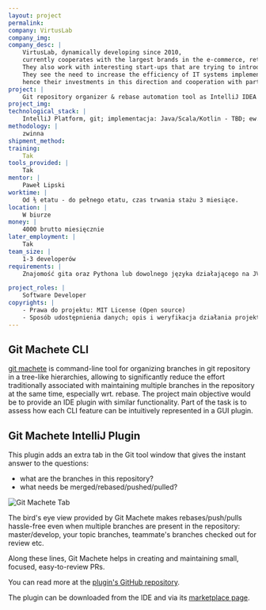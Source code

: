 ```yaml
---
layout: project
permalink: 
company: VirtusLab
company_img:
company_desc: |
    VirtusLab, dynamically developing since 2010, 
    currently cooperates with the largest brands in the e-commerce, retail, finance and investment industries. 
    They also work with interesting start-ups that are trying to introduce a lot of new products and innovations to the market. 
    They see the need to increase the efficiency of IT systems implementation, 
    hence their investments in this direction and cooperation with partners such as Lightbend, JetBrains or Confluent.
project: |
    Git repository organizer & rebase automation tool as IntelliJ IDEA plugin
project_img:
technological_stack: |
    IntelliJ Platform, git; implementacja: Java/Scala/Kotlin - TBD; ew. IronPython (git-machete jest napisany w Pythonie)
methodology: |
    zwinna
shipment_method:
training:
    Tak
tools_provided: |
    Tak
mentor: |
    Paweł Lipski
worktime: |
    Od ⅗ etatu - do pełnego etatu, czas trwania stażu 3 miesiące.
location: |
    W biurze
money: |
    4000 brutto miesięcznie
later_employment: |
    Tak
team_size: |
    1-3 developerów
requirements: |
    Znajomość gita oraz Pythona lub dowolnego języka działającego na JVM będzie sporym atutem

project_roles: |
    Software Developer
copyrights: |
    - Prawa do projektu: MIT License (Open source)
    - Sposób udostępnienia danych; opis i weryfikacja działania projektu na potrzeby pracy licencjackiej: Dane są ogólnodostępne
---
```


## Git Machete CLI

[git machete](https://github.com/VirtusLab/git-machete#git-machete) 
is command-line tool for organizing branches in git repository in a tree-like hierarchies, 
allowing to significantly reduce the effort traditionally associated 
with maintaining multiple branches in the repository at the same time, especially wrt. rebase. 
The project main objective would be to provide an IDE plugin with similar functionality. 
Part of the task is to assess how each CLI feature can be intuitively represented in a GUI plugin.

## Git Machete IntelliJ Plugin

This plugin adds an extra tab in the Git tool window that gives the instant answer to the questions: 
- what are the branches in this repository? 
- what needs be merged/rebased/pushed/pulled?


![Git Machete Tab](https://raw.githubusercontent.com/VirtusLab/git-machete-intellij-plugin/master/docs/pz-ss.png)


The bird's eye view provided by Git Machete makes rebases/push/pulls hassle-free even when multiple branches 
are present in the repository: master/develop, your topic branches, teammate's branches checked out for review etc.

Along these lines, Git Machete helps in creating and maintaining small, focused, easy-to-review PRs.

You can read more at the [plugin's GitHub repository](https://github.com/VirtusLab/git-machete-intellij-plugin#git-machete-intellij-plugin).

The plugin can be downloaded from the IDE and via its [marketplace page](https://plugins.jetbrains.com/plugin/14221-git-machete).
